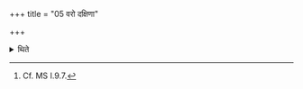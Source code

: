 +++
title = "05 वरो दक्षिणा"

+++

<details><summary>थिते</summary>

5. Anything chosen by the priest should be given as a gift.[^1]  


[^1]: Cf. MS I.9.7.
</details>
